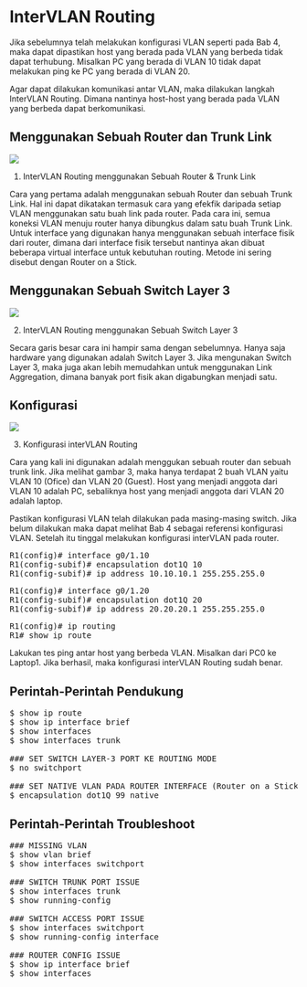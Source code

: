 # InterVLAN Routing

Jika sebelumnya telah melakukan konfigurasi VLAN seperti pada Bab 4, maka dapat dipastikan host yang berada pada VLAN yang berbeda tidak dapat terhubung. Misalkan PC yang berada di VLAN 10 tidak dapat melakukan ping ke PC yang berada di VLAN 20.

Agar dapat dilakukan komunikasi antar VLAN, maka dilakukan langkah InterVLAN Routing. Dimana nantinya host-host yang berada pada VLAN yang berbeda dapat berkomunikasi.

## Menggunakan Sebuah Router dan Trunk Link
<img src="https://drive.google.com/uc?export=view&id=1k108_OPXW2vLlqGLrGJI-PEvm3oT3Eus">

1. InterVLAN Routing menggunakan Sebuah Router & Trunk Link <br>

Cara yang pertama adalah menggunakan sebuah Router dan sebuah Trunk Link. Hal ini dapat dikatakan termasuk cara yang efekfik daripada setiap VLAN menggunakan satu buah link pada router. Pada cara ini, semua koneksi VLAN menuju router hanya dibungkus dalam satu buah Trunk Link. Untuk interface yang digunakan hanya menggunakan sebuah interface fisik dari router, dimana dari interface fisik tersebut nantinya akan dibuat beberapa virtual interface untuk kebutuhan routing. Metode ini sering disebut dengan Router on a Stick.

## Menggunakan Sebuah Switch Layer 3
<img src="https://drive.google.com/uc?export=view&id=1XXfI-rhNZFAHsXD1i-7T9l773PQiFJUv">

2. InterVLAN Routing menggunakan Sebuah Switch Layer 3 <br>

Secara garis besar cara ini hampir sama dengan sebelumnya. Hanya saja hardware yang digunakan adalah Switch Layer 3. Jika mengunakan Switch Layer 3, maka juga akan lebih memudahkan untuk menggunakan Link Aggregation, dimana banyak port fisik akan digabungkan menjadi satu.

## Konfigurasi
<img src="https://drive.google.com/uc?export=view&id=1NZEAQ49NIiH3yfXx-P7p0X2P7-TUIQfu">

3. Konfigurasi interVLAN Routing <br>

Cara yang kali ini digunakan adalah menggukan sebuah router dan sebuah trunk link. Jika melihat gambar 3, maka hanya terdapat 2 buah VLAN yaitu VLAN 10 (Ofice) dan VLAN 20 (Guest). Host yang menjadi anggota dari VLAN 10 adalah PC, sebaliknya host yang menjadi anggota dari VLAN 20 adalah laptop. <br>

Pastikan konfigurasi VLAN telah dilakukan pada masing-masing switch. Jika belum dilakukan maka dapat melihat Bab 4 sebagai referensi konfigurasi VLAN. Setelah itu tinggal melakukan konfigurasi interVLAN pada router.

<pre>
R1(config)# interface g0/1.10
R1(config-subif)# encapsulation dot1Q 10
R1(config-subif)# ip address 10.10.10.1 255.255.255.0
</pre>

<pre>
R1(config)# interface g0/1.20
R1(config-subif)# encapsulation dot1Q 20
R1(config-subif)# ip address 20.20.20.1 255.255.255.0
</pre>

<pre>
R1(config)# ip routing
R1# show ip route
</pre>

Lakukan tes ping antar host yang berbeda VLAN. Misalkan dari PC0 ke Laptop1. Jika berhasil, maka konfigurasi interVLAN Routing sudah benar.

## Perintah-Perintah Pendukung

<pre>
$ show ip route
$ show ip interface brief
$ show interfaces
$ show interfaces trunk

### SET SWITCH LAYER-3 PORT KE ROUTING MODE
$ no switchport

### SET NATIVE VLAN PADA ROUTER INTERFACE (Router on a Stick)
$ encapsulation dot1Q 99 native
</pre>

## Perintah-Perintah Troubleshoot

<pre>
### MISSING VLAN
$ show vlan brief
$ show interfaces switchport

### SWITCH TRUNK PORT ISSUE
$ show interfaces trunk
$ show running-config

### SWITCH ACCESS PORT ISSUE
$ show interfaces switchport
$ show running-config interface

### ROUTER CONFIG ISSUE
$ show ip interface brief
$ show interfaces
</pre>
